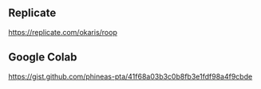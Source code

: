 ## Replicate

https://replicate.com/okaris/roop

## Google Colab

https://gist.github.com/phineas-pta/41f68a03b3c0b8fb3e1fdf98a4f9cbde